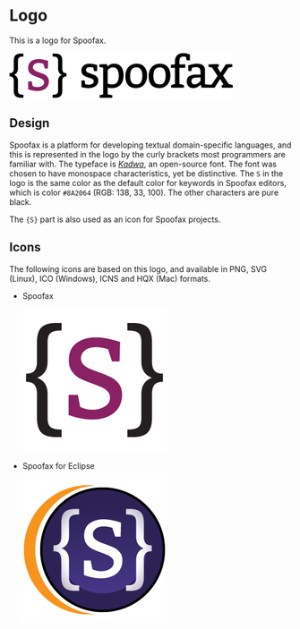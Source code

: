 # Logo

This is a logo for Spoofax.

![Spoofax Logo](./banner1.png)

## Design
Spoofax is a platform for developing textual domain-specific languages, and this is represented in the logo by the curly brackets most programmers are familiar with. The typeface is [_Kadwa_](https://github.com/huertatipografica/Kadwa), an open-source font. The font was chosen to have monospace characteristics, yet be distinctive. The `S` in the logo is the same color as the default color for keywords in Spoofax editors, which is color `#8A2064` (RGB: 138, 33, 100). The other characters are pure black.

The `{S}` part is also used as an icon for Spoofax projects.



## Icons
The following icons are based on this logo, and available in PNG, SVG (Linux), ICO (Windows), ICNS and HQX (Mac) formats.

* Spoofax

	![Spoofax icon](./icons/spoofax256.png)
	
* Spoofax for Eclipse

	![Spoofax for Eclipse icon](./icons/spoofax_eclipse256.png)
